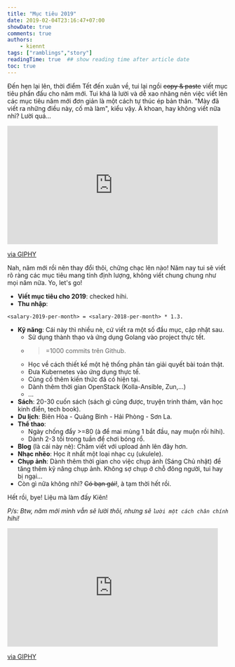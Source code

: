 ```yaml
---
title: "Mục tiêu 2019"
date: 2019-02-04T23:16:47+07:00
showDate: true
comments: true
authors:
    - kiennt
tags: ["ramblings","story"]
readingTime: true  ## show reading time after article date
toc: true
---
```


Đến hẹn lại lên, thời điểm Tết đến xuân về, tui lại ngồi ~~copy & paste~~ viết mục tiêu phấn đấu cho năm mới. Tui khá là lười và dễ xao nhãng nên việc viết lên các mục tiêu năm mới đơn giản là một cách tự thúc ép bản thân. "Mày đã viết ra những điều này, cố mà làm", kiểu vậy. À khoan, hay không viết nữa nhỉ? Lười quá...

<iframe src="https://giphy.com/embed/BIPRDoFF8DbPi" width="480" height="270" frameBorder="0" class="giphy-embed" allowFullScreen></iframe><p><a href="https://giphy.com/gifs/lazy-BIPRDoFF8DbPi">via GIPHY</a></p>

Nah, năm mới rồi nên thay đổi thôi, chững chạc lên nào! Năm nay tui sẽ viết rõ ràng các mục tiêu mang tính định lượng, không viết chung chung như mọi năm nữa. Yo, let's go!

* **Viết mục tiêu cho 2019**: checked hihi.
* **Thu nhập**:

```
<salary-2019-per-month> = <salary-2018-per-month> * 1.3.
```

* **Kỹ năng**: Cái này thì nhiều nè, cứ viết ra một số đầu mục, cập nhật sau.
    * Sử dụng thành thạo và ứng dụng Golang vào project thực tết.
    * >=1000 commits trên Github.
    * Học về cách thiết kế một hệ thống phân tán giải quyết bài toán thật.
    * Đưa Kubernetes vào ứng dụng thực tế.
    * Củng cố thêm kiến thức đã có hiện tại.
    * Dành thêm thời gian OpenStack (Kolla-Ansible, Zun,...)
    * ...
* **Sách**: 20-30 cuốn sách (sách gì cũng được, truyện trinh thám, văn học kinh điển, tech book).
* **Du lịch**: Biên Hòa - Quảng Bình - Hải Phòng - Sơn La.
* **Thể thao**:
    * Ngày chống đẩy >=80 (à để mai mùng 1 bắt đầu, nay muộn rồi hihi).
    * Dành 2-3 tối trong tuần để chơi bóng rổ.
* **Blog** (là cái này nè): Chăm viết với upload ảnh lên đây hơn.
* **Nhạc nhẽo**: Học ít nhất một loại nhạc cụ (ukulele).
* **Chụp ảnh**: Dành thêm thời gian cho việc chụp ảnh (Sáng Chủ nhật) để tăng thêm kỹ năng chụp ảnh. Không sợ chụp ở chỗ đông người, tui hay bị ngại...
* Còn gì nữa không nhỉ? ~~Có bạn gái!~~, à tạm thời hết rồi.

Hết rồi, bye! Liệu mà làm đấy Kiên!

*P/s: Btw, năm mới mình vẫn sẽ lười thôi, nhưng sẽ `lười một cách chân chính` hihi!*

<iframe src="https://giphy.com/embed/lPdn5MOabkgCY" width="480" height="270" frameBorder="0" class="giphy-embed" allowFullScreen></iframe><p><a href="https://giphy.com/gifs/the-simpsons-homer-simpson-exercise-lPdn5MOabkgCY">via GIPHY</a></p>
